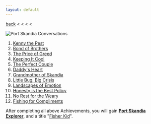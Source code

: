 ```yaml
---
layout: default
---
```


[back](../) < < < <

![Port Skandia Conversations](port-skandia-conversations.jpg)

1. [Kenny the Pest](https://youtu.be/4EzVVVK5cA4)
2. [Bond of Brothers](https://youtu.be/-z0NMnuu2Bc)
3. [The Price of Greed](https://youtu.be/llx0UU3fG6Y)
4. [Keeping It Cool](https://youtu.be/vCNfLati9xk)
5. [The Perfect Couple](https://youtu.be/LbHfPd0DdRU)
6. [Daddy's Heart](https://youtu.be/vnfCGUzFNfg)
7. [Grandmother of Skandia](https://youtu.be/lg_UvMeaD_Y)
8. [Little Bug, Big Crisis](https://youtu.be/HIRLt_IwHRY)
9. [Landscapes of Emotion](https://youtu.be/9yJV1XI1SyI)
10. [Honesty is the Best Policy](https://youtu.be/cISDI0-9dPU)
11. [No Rest for the Weary](https://youtu.be/k5k3VrYfIJU)
12. [Fishing for Compliments](https://youtu.be/jE1AKHQELao)

After completing all above Achievements, you will gain [**Port Skandia Explorer**](https://www.aurakingdom-db.com/achievement/204-port-skandia-explorer), and a title "[Fisher Kid](https://www.aurakingdom-db.com/title/11-fisher-kid)".
